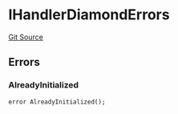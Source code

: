 # IHandlerDiamondErrors
[Git Source](https://github.com/thrackle-io/tron/blob/29c2cd95da29b0356348370e1ddb4d7bdc24a711/src/common/IErrors.sol)


## Errors
### AlreadyInitialized

```solidity
error AlreadyInitialized();
```

